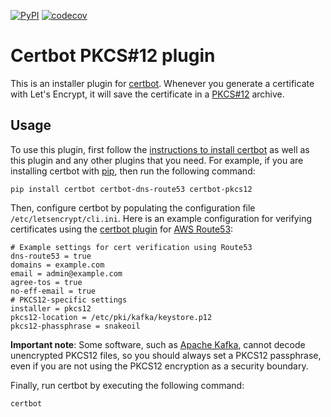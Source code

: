 [![PyPI](https://img.shields.io/pypi/v/certbot-pkcs12)](https://pypi.org/project/certbot-pkcs12/)
[![codecov](https://codecov.io/gh/nasa-gcn/certbot-pkcs12/graph/badge.svg?token=13rI9YvWym)](https://codecov.io/gh/nasa-gcn/certbot-pkcs12)

# Certbot PKCS#12 plugin

This is an installer plugin for [certbot](https://certbot.eff.org). Whenever
you generate a certificate with Let's Encrypt, it will save the certificate
in a [PKCS#12](https://en.wikipedia.org/wiki/PKCS_12) archive.

## Usage

To use this plugin, first follow the
[instructions to install certbot](https://eff-certbot.readthedocs.io/en/stable/install.html#installation)
as well as this plugin and any other plugins that you need. For example, if you
are installing certbot with [pip](https://pip.pypa.io/), then run the following
command:

    pip install certbot certbot-dns-route53 certbot-pkcs12

Then, configure certbot by populating the configuration file
`/etc/letsencrypt/cli.ini`. Here is an example configuration for verifying
certificates using the [certbot plugin](https://certbot-dns-route53.readthedocs.io/)
for [AWS Route53](https://aws.amazon.com/route53/):

    # Example settings for cert verification using Route53
    dns-route53 = true
    domains = example.com
    email = admin@example.com
    agree-tos = true
    no-eff-email = true
    # PKCS12-specific settings
    installer = pkcs12
    pkcs12-location = /etc/pki/kafka/keystore.p12
    pkcs12-phassphrase = snakeoil

**Important note**: Some software, such as
[Apache Kafka](https://kafka.apache.org), cannot decode unencrypted PKCS12
files, so you should always set a PKCS12 passphrase, even if you are not using
the PKCS12 encryption as a security boundary.

Finally, run certbot by executing the following command:

    certbot
